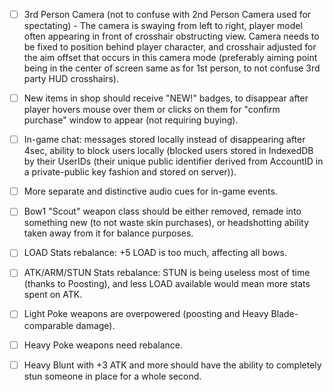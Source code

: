 - [ ] 3rd Person Camera (not to confuse with 2nd Person Camera used for spectating) - The camera is swaying from left to right, player model often appearing in front of crosshair obstructing view. Camera needs to be fixed to position behind player character, and crosshair adjusted for the aim offset that occurs in this camera mode (preferably aiming point being in the center of screen same as for 1st person, to not confuse 3rd party HUD crosshairs).

- [ ] New items in shop should receive "NEW!" badges, to disappear after player hovers mouse over them or clicks on them for "confirm purchase" window to appear (not requiring buying).

- [ ] In-game chat: messages stored locally instead of disappearing after 4sec, ability to block users locally (blocked users stored in IndexedDB by their UserIDs (their unique public identifier derived from AccountID in a private-public key fashion and stored on server)).

- [ ] More separate and distinctive audio cues for in-game events.

- [ ] Bow1 "Scout" weapon class should be either removed, remade into something new (to not waste skin purchases), or headshotting ability taken away from it for balance purposes.

- [ ] LOAD Stats rebalance: +5 LOAD is too much, affecting all bows.

- [ ] ATK/ARM/STUN Stats rebalance: STUN is being useless most of time (thanks to Poosting), and less LOAD available would mean more stats spent on ATK.

- [ ] Light Poke weapons are overpowered (poosting and Heavy Blade-comparable damage).

- [ ] Heavy Poke weapons need rebalance.

- [ ] Heavy Blunt with +3 ATK and more should have the ability to completely stun someone in place for a whole second.

